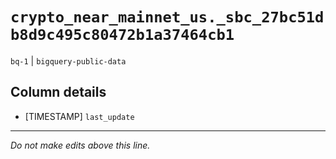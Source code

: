 # `crypto_near_mainnet_us._sbc_27bc51db8d9c495c80472b1a37464cb1`
`bq-1` | `bigquery-public-data`

## Column details
* [TIMESTAMP] `last_update`

-------------------------------------------------------------------------------
*Do not make edits above this line.*
